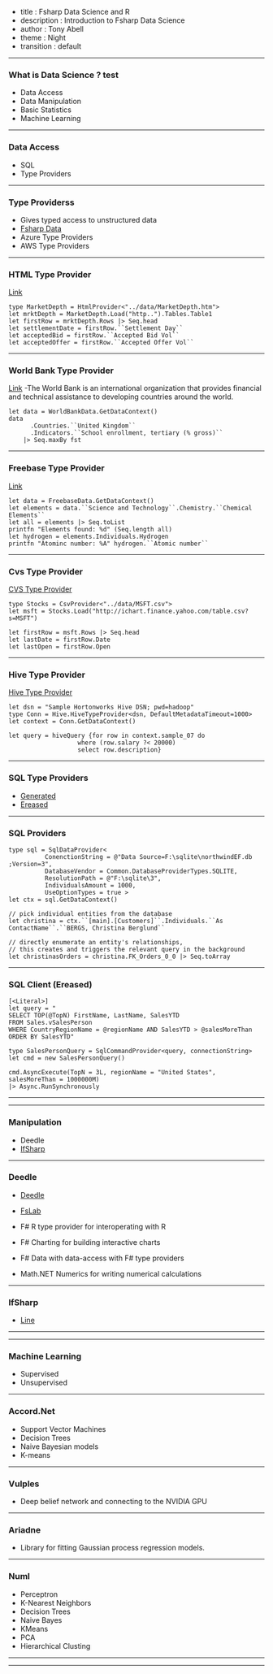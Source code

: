 ﻿- title : Fsharp Data Science and R
- description : Introduction to Fsharp Data Science
- author : Tony Abell
- theme : Night
- transition : default

***

### What is Data Science ? test

- Data Access
- Data Manipulation 
- Basic Statistics 
- Machine Learning

***

### Data Access

- SQL
- Type Providers 

***

### Type Providerss

- Gives typed access to unstructured data
- [Fsharp Data](http://fsharp.github.io/FSharp.Data/)
- Azure Type Providers
- AWS Type Providers 


---

###  HTML Type Provider 

[Link](http://fsharp.github.io/FSharp.Data/library/HtmlProvider.html)

    type MarketDepth = HtmlProvider<"../data/MarketDepth.htm">
    let mrktDepth = MarketDepth.Load("http..").Tables.Table1
    let firstRow = mrktDepth.Rows |> Seq.head
    let settlementDate = firstRow.``Settlement Day``
    let acceptedBid = firstRow.``Accepted Bid Vol``
    let acceptedOffer = firstRow.``Accepted Offer Vol``

---

###  World Bank Type Provider
[Link](http://fsharp.github.io/FSharp.Data/library/WorldBank.html)
-The World Bank is an international organization that provides financial and technical assistance to developing countries around the world.
    
    let data = WorldBankData.GetDataContext()
    data
          .Countries.``United Kingdom``
          .Indicators.``School enrollment, tertiary (% gross)``
        |> Seq.maxBy fst

---

###  Freebase Type Provider
[Link](http://fsharp.github.io/FSharp.Data/library/Freebase.html)

    let data = FreebaseData.GetDataContext()
    let elements = data.``Science and Technology``.Chemistry.``Chemical Elements``
    let all = elements |> Seq.toList
    printfn "Elements found: %d" (Seq.length all)
    let hydrogen = elements.Individuals.Hydrogen
    printfn "Atominc number: %A" hydrogen.``Atomic number``

---

###  Cvs Type Provider
[CVS Type Provider](http://fsharp.github.io/FSharp.Data/library/CsvProvider.html)
    
    type Stocks = CsvProvider<"../data/MSFT.csv">
    let msft = Stocks.Load("http://ichart.finance.yahoo.com/table.csv?s=MSFT")

    let firstRow = msft.Rows |> Seq.head
    let lastDate = firstRow.Date
    let lastOpen = firstRow.Open

---

###  Hive Type Provider

[Hive Type Provider](http://fsprojects.github.io/FSharp.Data.HiveProvider/tutorial.html)
    
    let dsn = "Sample Hortonworks Hive DSN; pwd=hadoop"
    type Conn = Hive.HiveTypeProvider<dsn, DefaultMetadataTimeout=1000>
    let context = Conn.GetDataContext()

    let query = hiveQuery {for row in context.sample_07 do
                       where (row.salary ?< 20000)
                       select row.description}

---

###  SQL Type Providers
- [Generated](http://fsprojects.github.io/SQLProvider/) 
- [Ereased](http://fsprojects.github.io/FSharp.Data.SqlClient/)

---

###  SQL Providers

    type sql = SqlDataProvider< 
              ConenctionString = @"Data Source=F:\sqlite\northwindEF.db ;Version=3",
              DatabaseVendor = Common.DatabaseProviderTypes.SQLITE,
              ResolutionPath = @"F:\sqlite\3",
              IndividualsAmount = 1000,
              UseOptionTypes = true >
    let ctx = sql.GetDataContext()

    // pick individual entities from the database 
    let christina = ctx.``[main].[Customers]``.Individuals.``As ContactName``.``BERGS, Christina Berglund``

    // directly enumerate an entity's relationships, 
    // this creates and triggers the relevant query in the background
    let christinasOrders = christina.FK_Orders_0_0 |> Seq.toArray


---

###  SQL Client (Ereased)

    [<Literal>]
    let query = "
    SELECT TOP(@TopN) FirstName, LastName, SalesYTD 
    FROM Sales.vSalesPerson
    WHERE CountryRegionName = @regionName AND SalesYTD > @salesMoreThan 
    ORDER BY SalesYTD" 

    type SalesPersonQuery = SqlCommandProvider<query, connectionString>
    let cmd = new SalesPersonQuery()

    cmd.AsyncExecute(TopN = 3L, regionName = "United States", salesMoreThan = 1000000M) 
    |> Async.RunSynchronously



---



***

### Manipulation 
- Deedle
- [IfSharp](https://github.com/BayardRock/IfSharp) 

---

### Deedle

- [Deedle](http://bluemountaincapital.github.io/Deedle/)

- [FsLab](https://github.com/tpetricek/FsLab)

- F# R type provider for interoperating with R 

- F# Charting for building interactive charts 

- F# Data with data-access with F# type providers 

- Math.NET Numerics for writing numerical calculations



---

### IfSharp

- [Line](https://github.com/BayardRock/IfSharp)


---

***

### Machine Learning  
- Supervised 
- Unsupervised 

---


###  Accord.Net

- Support Vector Machines
- Decision Trees
- Naive Bayesian models
- K-means

---


###  Vulples

- Deep belief network and connecting to the NVIDIA GPU 

---

###  Ariadne 

- Library for fitting Gaussian process regression models.

---

###  Numl  

- Perceptron
- K-Nearest Neighbors
- Decision Trees
- Naive Bayes 
- KMeans
- PCA
- Hierarchical Clusting

---

***




